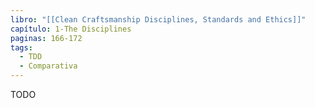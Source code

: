 ```yaml
---
libro: "[[Clean Craftsmanship Disciplines, Standards and Ethics]]"
capítulo: 1-The Disciplines
paginas: 166-172
tags:
  - TDD
  - Comparativa
---
```

TODO